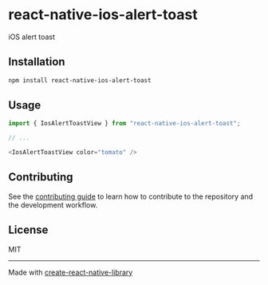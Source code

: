 # react-native-ios-alert-toast

iOS alert toast

## Installation

```sh
npm install react-native-ios-alert-toast
```

## Usage

```js
import { IosAlertToastView } from "react-native-ios-alert-toast";

// ...

<IosAlertToastView color="tomato" />
```

## Contributing

See the [contributing guide](CONTRIBUTING.md) to learn how to contribute to the repository and the development workflow.

## License

MIT

---

Made with [create-react-native-library](https://github.com/callstack/react-native-builder-bob)
